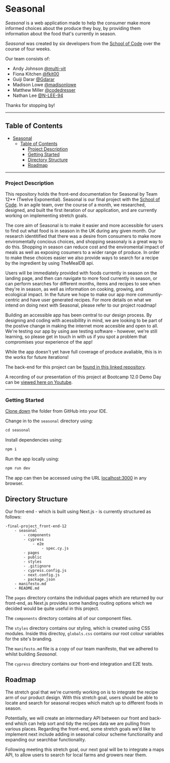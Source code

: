 # Seasonal

_Seasonal_ is a web application made to help the consumer make more informed choices about the produce they buy, by providing them information about the food that's currently in season.

_Seasonal_ was created by six developers from the [School of Code](https://github.com/SchoolOfCode) over the course of four weeks.

Our team consists of:

- Andy Johnson [@multi-vit](https://github.com/multi-vit)
- Fiona Kitchen [@fkit00](https://github.com/fkit00)
- Guiji Darar [@Gdarar](https://github.com/Gdarar)
- Madison Lowe [@madisonlowe](https://github.com/madisonlowe)
- Matthew Miller [@codedresser](https://github.com/codedresser)
- Nathan Lee [@N-LEE-94](https://github.com/N-LEE-94)

Thanks for stopping by!

---

## Table of Contents

- [Seasonal](#seasonal)
  - [Table of Contents](#table-of-contents)
    - [Project Description](#project-description)
    - [Getting Started](#getting-started)
    - [Directory Structure](#directory-Structure)
    - [Roadmap](#roadmap)

---

### Project Description

This repository holds the front-end documentation for Seasonal by Team 12\*\* (Twelve Exponential). Seasonal is our final project with the [School of Code](https://github.com/SchoolOfCode). In an agile team, over the course of a month, we researched, designed, and built the first iteration of our application, and are currently working on implementing stretch goals.

The core aim of Seasonal is to make it easier and more accessible for users to find out what food is in season in the UK during any given month. Our research identitified that there was a desire from consumers to make more enviromentally concious choices, and shopping seasonaly is a great way to do this. Shopping in season can reduce cost and the enviromental impact of meals as well as exposing cosumers to a wider range of produce. In order to make these choices easier we also provide ways to search for a recipe by the ingredient by using TheMealDB api.

Users will be immediately provided with foods currently in season on the landing page, and then can navigate to more food currently in season, or can perform searches for different months, items and recipes to see when they're in season, as well as information on cooking, growing, and ecological impact. In the future we hope to make our app more communtiy-centric and have user generated recipes. For more details on what we intend on doing next with Seasonal, please refer to our project roadmap!

Building an accessible app has been central to our design process. By designing and coding with acessibillity in mind, we are looking to be part of the postive change in making the internet more accesible and open to all. We're testing our app by using axe testing software - however, we're still learning, so please get in touch in with us if you spot a problem that compromises your experience of the app!

While the app doesn't yet have full coverage of produce avaliable, this is in the works for future iterations!

The back-end for this project can be [found in this linked repository](https://github.com/SchoolOfCode/final-project_back-end-12).

A recording of our presentation of this project at Bootcamp 12.0 Demo Day can be [viewed here on Youtube](https://www.youtube.com/watch?v=Oit70HijLSY&feature=youtu.be).

---

### Getting Started

[Clone down](https://docs.github.com/en/desktop/contributing-and-collaborating-using-github-desktop/adding-and-cloning-repositories/cloning-and-forking-repositories-from-github-desktop) the folder from GitHub into your IDE.

Change in to the `seasonal` directory using:

```javascript
cd seasonal
```

Install dependencies using:

```javascript
npm i
```

Run the app locally using:

```javascript
npm run dev
```

The app can then be accessed using the URL [localhost:3000](http://localhost:3000) in any browser.

## Directory Structure

Our front-end - which is built using Next.js - is currently structured as follows:

```
-final-project_front-end-12
    - seasonal
        - components
        - cypress
            - e2e
                - spec.cy.js
        - pages
        - public
        - styles
        - .gitignore
        - cypress.config.js
        - next.config.js
        - package.json
    - manifesto.md
    - README.md
```

The `pages` directory contains the individual pages which are returned by our front-end, as Next.js provides some handing routing options which we decided would be quite useful in this project.

The `components` directory contains all of our component files.

The `styles` directory contains our styling, which is created using CSS modules. Inside this directoy, `globals.css` contains our root colour variables for the site's branding.

The `manifesto.md` file is a copy of our team manifesto, that we adhered to whilst building _Seasonal_.

The `cypress` directory contains our front-end integration and E2E tests.

## Roadmap

The stretch goal that we're currently working on is to integrate the recipe arm of our product design. With this stretch goal, users should be able to locate and search for seasonal recipes which match up to different foods in season.

Potentially, we will create an intermediary API between our front and back-end which can help sort and tidy the recipes data we are pulling from various places. Regarding the front-end, some stretch goals we'd like to implement next include adding in seasonal colour scheme functionality and expanding our searchbar functionality.

Following meeting this stretch goal, our next goal will be to integrate a maps API, to allow users to search for local farms and growers near them.
